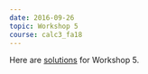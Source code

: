 ```yaml
---
date: 2016-09-26
topic: Workshop 5
course: calc3_fa18
---
```


Here are [solutions](http://ckottke.ncf.edu/calc3_fa18/workshop5_solns.pdf) for Workshop 5.

